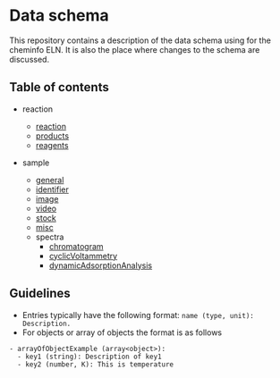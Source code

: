 # Data schema

This repository contains a description of the data schema using for the cheminfo ELN.
It is also the place where changes to the schema are discussed.

## Table of contents

- reaction

  - [reaction](./reaction/reaction.md)
  - [products](./reaction/products.md)
  - [reagents](./reaction/reagents.md)

- sample
  - [general](./sample/general.md)
  - [identifier](./sample/identifier.md)
  - [image](./sample/image.md)
  - [video](./sample/video.md)
  - [stock](./sample/stock.md)
  - [misc](./sample/misc.md)
  - spectra
    - [chromatogram](./sample/spectra/chromatogram.md)
    - [cyclicVoltammetry](./sample/spectra/cyclicVoltammetry.md)
    - [dynamicAdsorptionAnalysis](./sample/spectra/dynamicAdsorptionAnalysis.md)

## Guidelines

- Entries typically have the following format: `name (type, unit): Description.`
- For objects or array of objects the format is as follows

```
- arrayOfObjectExample (array<object>):
  - key1 (string): Description of key1
  - key2 (number, K): This is temperature
```
